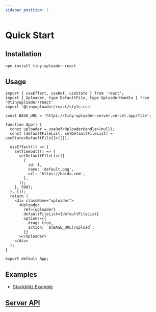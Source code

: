 ```yaml
---
sidebar_position: 1
---
```


# Quick Start


## Installation

```bash
npm install tiny-uploader-react
```

## Usage

```tsx
import { useEffect, useRef, useState } from 'react';
import { Uploader, type DefaultFile, type UploaderHandle } from '@tinyuploader/react'
import '@tinyuploader/react/style.css'

const BASE_URL = 'https://tiny-uploader-server.vercel.app/file';

function App() {
  const uploader = useRef<UploaderHandle>(null);
  const [defaultFileList, setDefaultFileList] = useState<DefaultFile[]>([]);

  useEffect(() => {
    setTimeout(() => {
      setDefaultFileList([
        {
          id: 1,
          name: 'default.png',
          url: 'https://baidu.com',
        },
      ]);
    }, 500);
  }, []);
  return (
    <div className="uploader">
      <Uploader
        ref={uploader}
        defaultFileList={defaultFileList}
        options={{
          drag: true,
          action: `${BASE_URL}/upload`,
        }}
      ></Uploader>
    </div>
  );
}

export default App;
```

## Examples

- [Stackblitz Example](https://stackblitz.com/edit/vitejs-vite-mwsxbxzg?file=src%2FApp.tsx)

## [Server API](https://moyuderen.github.io/tiny-uploader-server/en/)


